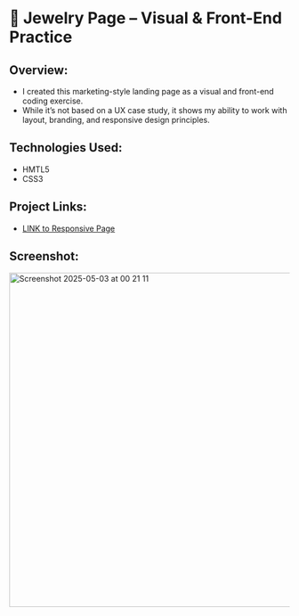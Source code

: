 # 💍 Jewelry Page – Visual & Front-End Practice

## Overview:
- I created this marketing-style landing page as a visual and front-end coding exercise.
- While it’s not based on a UX case study, it shows my ability to work with layout, branding, and responsive design principles.

## Technologies Used:
- HMTL5
- CSS3

## Project Links:

- [LINK to Responsive Page](https://helinajarvesaar.github.io/littleLuxuryJewerlyPage)


## Screenshot:
<img width="600" alt="Screenshot 2025-05-03 at 00 21 11" src="https://github.com/user-attachments/assets/53488575-7c78-4698-af4f-c9b3efa78955" />

